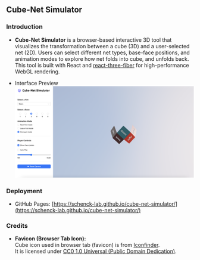 ## Cube-Net Simulator


### Introduction
- **Cube-Net Simulator** is a browser-based interactive 3D tool that visualizes the transformation between a cube (3D) and a user-selected net (2D). Users can select different net types, base-face positions, and animation modes to explore how net folds into cube, and unfolds back. This tool is built with React and [react-three-fiber](https://github.com/pmndrs/react-three-fiber) for high-performance WebGL rendering.

- Interface Preview
    ![Cube-Net Simulator Screenshot](./public/image/Screenshot_May_3.png)

### Deployment
- GitHub Pages: [https://schenck-lab.github.io/cube-net-simulator/](https://schenck-lab.github.io/cube-net-simulator/)

### Credits

- **Favicon (Browser Tab Icon):**  
Cube icon used in browser tab (favicon) is from [Iconfinder](https://www.iconfinder.com/search?q=cube&price=free).  
It is licensed under [CC0 1.0 Universal (Public Domain Dedication)](https://creativecommons.org/publicdomain/zero/1.0/).

